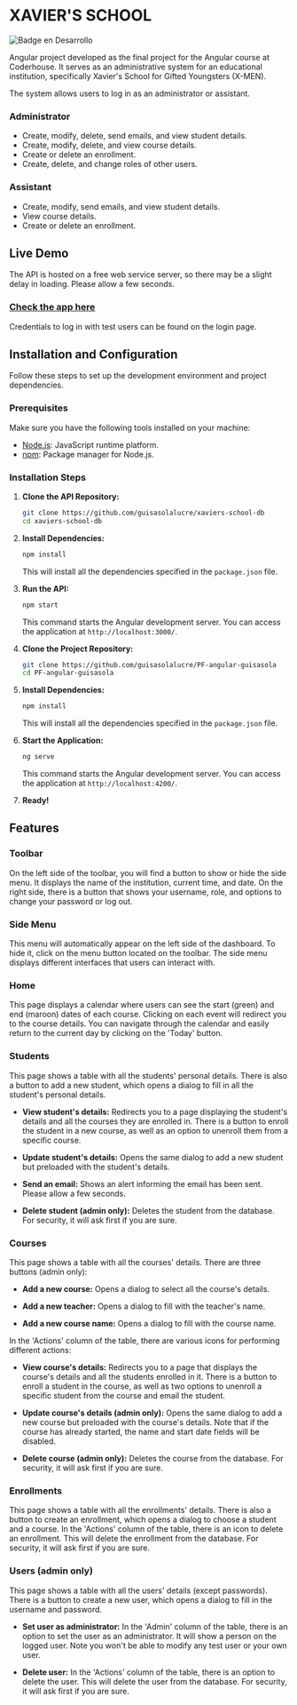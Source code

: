 # XAVIER'S SCHOOL

![Badge en Desarrollo](https://img.shields.io/badge/STATUS-EN%20DESAROLLO-green)

Angular project developed as the final project for the Angular course at Coderhouse. It serves as an administrative system for an educational institution, specifically Xavier's School for Gifted Youngsters (X-MEN).

The system allows users to log in as an administrator or assistant.

### Administrator

- Create, modify, delete, send emails, and view student details.
- Create, modify, delete, and view course details.
- Create or delete an enrollment.
- Create, delete, and change roles of other users.

### Assistant

- Create, modify, send emails, and view student details.
- View course details.
- Create or delete an enrollment.

## Live Demo

The API is hosted on a free web service server, so there may be a slight delay in loading. Please allow a few seconds.

### [Check the app here](https://guisasolalucre.github.io/PF-angular-guisasola/)

Credentials to log in with test users can be found on the login page.

## Installation and Configuration

Follow these steps to set up the development environment and project dependencies.

### Prerequisites

Make sure you have the following tools installed on your machine:

- [Node.js](https://nodejs.org/): JavaScript runtime platform.
- [npm](https://www.npmjs.com/): Package manager for Node.js.

### Installation Steps

1. **Clone the API Repository:**

    ```bash
    git clone https://github.com/guisasolalucre/xaviers-school-db
    cd xaviers-school-db
    ```

2. **Install Dependencies:**

    ```bash
    npm install
    ```

    This will install all the dependencies specified in the `package.json` file.

3. **Run the API:**

    ```bash
    npm start
    ```

    This command starts the Angular development server. You can access the application at `http://localhost:3000/`.

4. **Clone the Project Repository:**

    ```bash
    git clone https://github.com/guisasolalucre/PF-angular-guisasola
    cd PF-angular-guisasola
    ```

5. **Install Dependencies:**

    ```bash
    npm install
    ```

    This will install all the dependencies specified in the `package.json` file.

6. **Start the Application:**

    ```bash
    ng serve
    ```

    This command starts the Angular development server. You can access the application at `http://localhost:4200/`.

7. **Ready!**

## Features

### Toolbar

On the left side of the toolbar, you will find a button to show or hide the side menu. It displays the name of the institution, current time, and date. On the right side, there is a button that shows your username, role, and options to change your password or log out.

### Side Menu

This menu will automatically appear on the left side of the dashboard. To hide it, click on the menu button located on the toolbar. The side menu displays different interfaces that users can interact with.

### Home

This page displays a calendar where users can see the start (green) and end (maroon) dates of each course. Clicking on each event will redirect you to the course details. You can navigate through the calendar and easily return to the current day by clicking on the 'Today' button.

### Students

This page shows a table with all the students' personal details. There is also a button to add a new student, which opens a dialog to fill in all the student's personal details.

- **View student's details:** Redirects you to a page displaying the student's details and all the courses they are enrolled in. There is a button to enroll the student in a new course, as well as an option to unenroll them from a specific course.
  
- **Update student's details:** Opens the same dialog to add a new student but preloaded with the student's details.
  
- **Send an email:** Shows an alert informing the email has been sent. Please allow a few seconds.
  
- **Delete student (admin only):** Deletes the student from the database. For security, it will ask first if you are sure.

### Courses

This page shows a table with all the courses' details. There are three buttons (admin only):

- **Add a new course:** Opens a dialog to select all the course's details.
  
- **Add a new teacher:** Opens a dialog to fill with the teacher's name.
  
- **Add a new course name:** Opens a dialog to fill with the course name.

In the 'Actions' column of the table, there are various icons for performing different actions:

- **View course's details:** Redirects you to a page that displays the course's details and all the students enrolled in it. There is a button to enroll a student in the course, as well as two options to unenroll a specific student from the course and email the student.
  
- **Update course's details (admin only):** Opens the same dialog to add a new course but preloaded with the course's details. Note that if the course has already started, the name and start date fields will be disabled.
  
- **Delete course (admin only):** Deletes the course from the database. For security, it will ask first if you are sure.

### Enrollments

This page shows a table with all the enrollments' details. There is also a button to create an enrollment, which opens a dialog to choose a student and a course. In the 'Actions' column of the table, there is an icon to delete an enrollment. This will delete the enrollment from the database. For security, it will ask first if you are sure.

### Users (admin only)

This page shows a table with all the users' details (except passwords). There is a button to create a new user, which opens a dialog to fill in the username and password.

- **Set user as administrator:** In the 'Admin' column of the table, there is an option to set the user as an administrator. It will show a person on the logged user. Note you won't be able to modify any test user or your own user.
  
- **Delete user:** In the 'Actions' column of the table, there is an option to delete the user. This will delete the user from the database. For security, it will ask first if you are sure.
